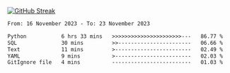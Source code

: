 [![GitHub Streak](https://streak-stats.demolab.com?user=renren-017&theme=sea&hide_border=true&background=DD272700)](https://git.io/streak-stats)

<!--START_SECTION:waka-->

```txt
From: 16 November 2023 - To: 23 November 2023

Python           6 hrs 33 mins   >>>>>>>>>>>>>>>>>>>>>>---   86.77 %
SQL              30 mins         >>-----------------------   06.66 %
Text             11 mins         >------------------------   02.49 %
YAML             9 mins          >------------------------   02.03 %
GitIgnore file   4 mins          -------------------------   01.03 %
```

<!--END_SECTION:waka-->
